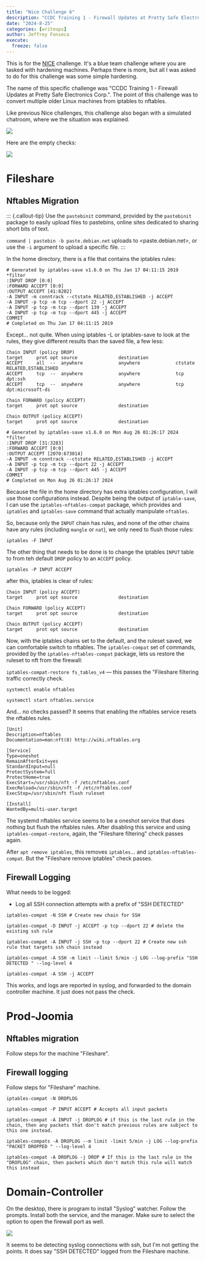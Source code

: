 ```yaml
---
title: "Nice Challenge 6"
description: "CCDC Training 1 - Firewall Updates at Pretty Safe Electronics Corp"
date: "2024-8-25"
categories: [writeups]
author: Jeffrey Fonseca
execute:
  freeze: false
---
```


This is for the [NICE](https://nice-challenge.com/) challenge. It's a blue team challenge where you are tasked with hardening machines. Perhaps there is more, but all I was asked to do for this challenge was some simple hardening. 

The name of this specific challenge was "CCDC Training 1 - Firewall Updates at Pretty Safe Electronics Corp.". The point of this challenge was to convert multiple older Linux machines from iptables to nftables. 

Like previous Nice challenges, this challenge also began with a simulated chatroom, where we the situation was explained. 

![](images/chatroom.png)

Here are the empty checks:

![](images/emptychecks.jpeg)

# Fileshare

## Nftables Migration

::: {.callout-tip}
Use the `pastebinit` command, provided by the `pastebinit` package to easily upload files to pastebins, online sites dedicated to sharing short bits of text. 

`command | pastebin -b paste.debian.net` uploads to <paste.debian.net>, or use the `-i` argument to upload a specific file.
:::

In the home directory, there is a file that contains the iptables rules:

```{.default filename='fs_iptables_v4'}
# Generated by iptables-save v1.6.0 on Thu Jan 17 04:11:15 2019
*filter
:INPUT DROP [0:0]
:FORWARD ACCEPT [0:0]
:OUTPUT ACCEPT [41:8202]
-A INPUT -m conntrack --ctstate RELATED,ESTABLISHED -j ACCEPT
-A INPUT -p tcp -m tcp --dport 22 -j ACCEPT
-A INPUT -p tcp -m tcp --dport 139 -j ACCEPT
-A INPUT -p tcp -m tcp --dport 445 -j ACCEPT
COMMIT
# Completed on Thu Jan 17 04:11:15 2019
```

Except... not quite. When using iptables -L or iptables-save to look at the rules, they give different results than the saved file, a few less:


```{.default}
Chain INPUT (policy DROP)
target     prot opt source               destination         
ACCEPT     all  --  anywhere             anywhere             ctstate RELATED,ESTABLISHED
ACCEPT     tcp  --  anywhere             anywhere             tcp dpt:ssh
ACCEPT     tcp  --  anywhere             anywhere             tcp dpt:microsoft-ds

Chain FORWARD (policy ACCEPT)
target     prot opt source               destination         

Chain OUTPUT (policy ACCEPT)
target     prot opt source               destination         
```

```{.default filename='iptables-save'}
# Generated by iptables-save v1.6.0 on Mon Aug 26 01:26:17 2024
*filter
:INPUT DROP [31:3283]
:FORWARD ACCEPT [0:0]
:OUTPUT ACCEPT [2070:673014]
-A INPUT -m conntrack --ctstate RELATED,ESTABLISHED -j ACCEPT
-A INPUT -p tcp -m tcp --dport 22 -j ACCEPT
-A INPUT -p tcp -m tcp --dport 445 -j ACCEPT
COMMIT
# Completed on Mon Aug 26 01:26:17 2024
```

Because the file in the home directory has extra iptables configuration, I will use those configurations instead. Despite being the output of `iptable-save`, I can use the `iptables-nftables-compat` package, which provides and `iptables`   and `iptables-save` command that actually manipulate `nftables`. 

So, because only the `INPUT` chain has rules, and none of the other chains have any rules (including `mangle` or `nat`), we only need to flush those rules:

`iptables -F INPUT`

The other thing that needs to be done is to change the iptables `INPUT` table to from teh default `DROP` policy to an `ACCEPT` policy.

`iptables -P INPUT ACCEPT`

after this, iptables is clear of rules:

```{.default}
Chain INPUT (policy ACCEPT)
target     prot opt source               destination         

Chain FORWARD (policy ACCEPT)
target     prot opt source               destination         

Chain OUTPUT (policy ACCEPT)
target     prot opt source               destination
```

Now, with the iptables chains set to the default, and the ruleset saved, we can comfortable switch to nftables. The `iptables-compat` set of commands, provided by the `iptables-nftables-compat` package, lets us restore the ruleset to nft from the firewall:

`iptables-compat-restore fs_tables_v4` ­— this passes the "Fileshare filtering traffic correctly check.

`systemctl enable nftables`

`systemctl start nftables.service` 

And... no checks passed? It seems that enabling the nftables service resets the nftables rules. 

```{.default filename='/lib/systemd/system/nftables.service'}
[Unit]
Description=nftables
Documentation=man:nft(8) http://wiki.nftables.org

[Service]
Type=oneshot
RemainAfterExit=yes
StandardInput=null
ProtectSystem=full
ProtectHome=true
ExecStart=/usr/sbin/nft -f /etc/nftables.conf
ExecReload=/usr/sbin/nft -f /etc/nftables.conf
ExecStop=/usr/sbin/nft flush ruleset

[Install]
WantedBy=multi-user.target
```

The systemd nftables service seems to be a oneshot service that does nothing but flush the nftables rules. After disabling this service and using `iptables-compat-restore`, again, the "Fileshare filtering" check passes again. 

After `apt remove iptables`, this removes `iptables`... and `iptables-nftables-compat`. But the "Fileshare remove iptables" check passes. 

## Firewall Logging

What needs to be logged:

* Log all SSH connection attempts with a prefix of "SSH DETECTED"

```{.default}
iptables-compat -N SSH # Create new chain for SSH

iptables-compat -D INPUT -j ACCEPT -p tcp --dport 22 # delete the existing ssh rule

iptables-compat -A INPUT -j SSH -p tcp --dport 22 # Create new ssh rule that targets ssh chain instead

iptables-compat -A SSH -m limit --limit 5/min -j LOG --log-prefix "SSH DETECTED " --log-level 4

iptables-compat -A SSH -j ACCEPT

```

This works, and logs are reported in syslog, and forwarded to the domain controller machine. It just does not pass the check. 

# Prod-Joomia

## Nftables migration

Follow steps for the machine "Fileshare".

## Firewall logging

Follow steps for "Fileshare" machine.

```{.default}
iptables-compat -N DROPLOG

iptables-compat -P INPUT ACCEPT # Accepts all input packets

iptables-compat -A INPUT -j DROPLOG # if this is the last rule in the chain, then any packets that don't match previous rules are subject to this one instead.

iptables-compats -A DROPLOG --m limit -limit 5/min -j LOG --log-prefix "PACKET DROPPED " --log-level 4

iptables-compat -A DROPLOG -j DROP # If this is the last rule in the "DROPLOG" chain, then packets which don't match this rule will match this instead

```

# Domain-Controller

On the desktop, there is program to install "Syslog" watcher. Follow the prompts. Install both the service, and the manager. Make sure to select the option to open the firewall port as well.

![](images/syslogssh.jpeg)

It seems to be detecting syslog connections with ssh, but I'm not getting the points. It does say "SSH DETECTED" logged from the Fileshare machine.



